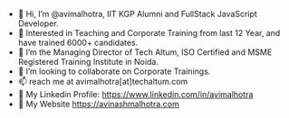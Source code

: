 - 👋 Hi, I’m @avimalhotra, IIT KGP Alumni and FullStack JavaScript Developer. 
- 👀 Interested in Teaching and Corporate Training from last 12 Year, and have trained 6000+ candidates.
- 🌱 I’m the Managing Director of Tech Altum, ISO Certified and MSME Registered Training Institute in Noida.
- 💞️ I’m looking to collaborate on Corporate Trainings.
- 📫 reach me at avimalhotra[at]techaltum.com
- 🔗 My Linkedin Profile: https://www.linkedin.com/in/avimalhotra
- 🔗 My Website https://avinashmalhotra.com

<!---
avimalhotra/avimalhotra is a ✨ special ✨ repository because its `README.md` (this file) appears on your GitHub profile.
You can click the Preview link to take a look at your changes.
--->
